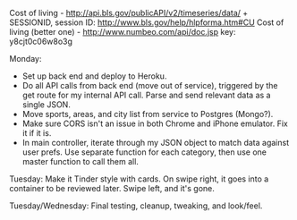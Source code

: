 Cost of living - http://api.bls.gov/publicAPI/v2/timeseries/data/ + SESSIONID, session ID: http://www.bls.gov/help/hlpforma.htm#CU
Cost of living (better one) - http://www.numbeo.com/api/doc.jsp key: y8cjt0c06w8o3g

Monday:
  - Set up back end and deploy to Heroku.
  - Do all API calls from back end (move out of service), triggered by the get route for my internal API call. Parse and send relevant data as a single JSON.
  - Move sports, areas, and city list from service to Postgres (Mongo?).
  - Make sure CORS isn't an issue in both Chrome and iPhone emulator. Fix it if it is.
  - In main controller, iterate through my JSON object to match data against user prefs. Use separate function for each category, then use one master function to call them all.

Tuesday: Make it Tinder style with cards. On swipe right, it goes into a container to be reviewed later. Swipe left, and it's gone.

Tuesday/Wednesday: Final testing, cleanup, tweaking, and look/feel.
